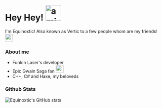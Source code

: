 # Hey Hey! <img src="https://user-images.githubusercontent.com/86795271/178117197-2c8f88b2-aaa9-4c14-8779-8e17f017ae53.gif" alt="ami_happy" width="50"/>

I'm Equinoxtic! Also known as Vertic to a few people whom are my friends!
<img src="https://user-images.githubusercontent.com/86795271/178116952-eb5f9d4f-338d-4aee-b8d8-20586c465404.gif" alt="ami_eating" width="25"/>

### About me

* Funkin Laser's developer
* Epic Gwain Saga fan <img src="https://user-images.githubusercontent.com/86795271/178117055-f099bfe7-7ee7-4c20-9727-be2d78511bf1.jpg" alt="ami_smug" width="25"/>
* C++, C# and Haxe, my beloveds

### Github Stats

![Equinoxtic's GitHub stats](https://github-readme-stats.vercel.app/api?username=Equinoxtic&show_icons=true&theme=rose_pine)

<!--
**Equinoxtic/Equinoxtic** is a ✨ _special_ ✨ repository because its `README.md` (this file) appears on your GitHub profile.
-->
